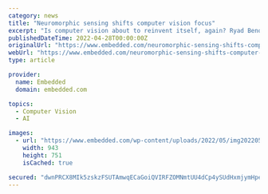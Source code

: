 ```yaml
---
category: news
title: "Neuromorphic sensing shifts computer vision focus"
excerpt: "Is computer vision about to reinvent itself, again? Ryad Benosman, professor of Ophthalmology at the University of Pittsburgh and an adjunct professor at the CMU Robotics Institute, believes that it is. As one of the founding fathers of event–based ..."
publishedDateTime: 2022-04-28T00:00:00Z
originalUrl: "https://www.embedded.com/neuromorphic-sensing-shifts-computer-vision-focus/"
webUrl: "https://www.embedded.com/neuromorphic-sensing-shifts-computer-vision-focus/"
type: article

provider:
  name: Embedded
  domain: embedded.com

topics:
  - Computer Vision
  - AI

images:
  - url: "https://www.embedded.com/wp-content/uploads/2022/05/img20220503084934A-Shift-in-Computer-Vision-is-Co_1_w943_h751.jpg"
    width: 943
    height: 751
    isCached: true

secured: "dwnPRCX8MIk5zskzFSUTAmwqECaGoiQVIRFZOMNmtUU4dCp4ySUdHxmjymHpezAu9JZJtZcWC4liYsMlY2drt8sx266/v1oVThvyWntcmgGmEPBcKSNY3CODoiit9uEZG1C0nLiQNeENXQ7yEctDFUPmKftDPzciRrEL2riwjk0Xf4U4h3bj9wlaCfmOArKNDnMshX5cdL5wD+4vCxICqjMTpmdnuGhJCHMw9VeM7Kss8VFEX78DVolIVAu9qt/QTBlvxCT9IOWRyM8GLilioVcmgF8Rn1l2hIA8nP6LSx3GlADkdTl2wQQevckeV5K0ygevzsp4uVSvN/ih428+TNOWI2Kynv+Ot47sghYJ8mo=;T/McxC45rp2RtsaI8uOK0g=="
---
```


